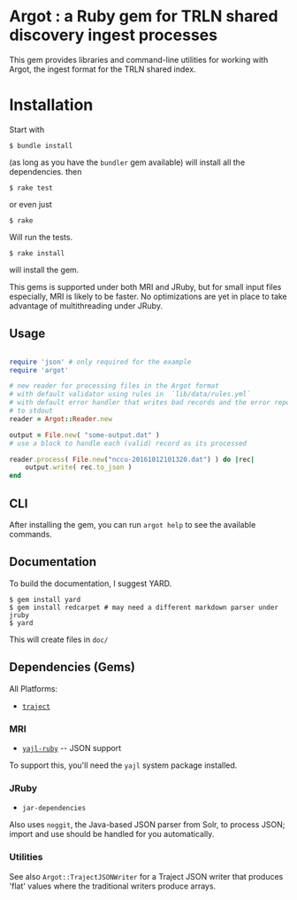 # Argot : a Ruby gem for TRLN shared discovery ingest processes

This gem provides libraries and command-line utilities for working with Argot, the ingest format for
the TRLN shared index.

# Installation

Start with

    $ bundle install

(as long as you have the `bundler` gem available) will install all the dependencies. then


    $ rake test

or even just

    $ rake

Will run the tests.

    $ rake install 
    
will install the gem.

This gems is supported under both MRI and JRuby, but for small input files
especially, MRI is likely to be faster.  No optimizations are yet in place to
take advantage of multithreading under JRuby.

## Usage 
```ruby

require 'json' # only required for the example
require 'argot'

# new reader for processing files in the Argot format
# with default validator using rules in  `lib/data/rules.yml`
# with default error handler that writes bad records and the error report
# to stdout
reader = Argot::Reader.new

output = File.new( "some-output.dat" ) 
# use a block to handle each (valid) record as its processed

reader.process( File.new("nccu-20161012101320.dat") ) do |rec|
    output.write( rec.to_json )
end
```

## CLI

After installing the gem, you can run `argot help` to see the available commands.

## Documentation

To build the documentation, I suggest YARD.  

    $ gem install yard
    $ gem install redcarpet # may need a different markdown parser under jruby
    $ yard

This will create files in `doc/`

## Dependencies (Gems)

All Platforms:

 * [`traject`](https://github.com/traject/traject)

### MRI

 * [`yajl-ruby`](https://github.com/brianmario/yajl-ruby) -- JSON support
 
To support this, you'll need the `yajl` system package installed.

### JRuby

 * `jar-dependencies` 

Also uses `noggit`, the Java-based JSON parser from Solr, to process JSON;
import and use should be handled for you automatically.

### Utilities

See also `Argot::TrajectJSONWriter` for a Traject JSON writer that produces
'flat' values where the traditional writers produce arrays.
